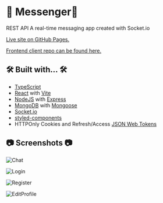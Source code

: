 # 💬 Messenger💬

REST API 
A real-time messaging app created with Socket.io

[Live site on GitHub Pages.](https://hwhuang27.github.io/messenger-client/)

[Frontend client repo can be found here.](https://github.com/hwhuang27/messenger-client)

## 🛠️ Built with... 🛠️

- [TypeScript](https://www.typescriptlang.org/)
- [React](https://react.dev/) with [Vite](https://vitejs.dev/)
- [NodeJS](https://nodejs.org/en) with [Express](https://expressjs.com/)
- [MongoDB](https://www.mongodb.com/) with [Mongoose](https://mongoosejs.com/docs/)
- [Socket.io](https://socket.io/)
- [styled-components](https://styled-components.com/)
- HTTPOnly Cookies and Refresh/Access [JSON Web Tokens](https://jwt.io/)

## 📷 Screenshots 📷

![Chat](https://raw.githubusercontent.com/hwhuang27/messenger-client/main/public/screenshots/chat.png)

![Login](https://raw.githubusercontent.com/hwhuang27/messenger-client/main/public/screenshots/login.png)

![Register](https://raw.githubusercontent.com/hwhuang27/messenger-client/main/public/screenshots/register.png)

![EditProfile](https://raw.githubusercontent.com/hwhuang27/messenger-client/main/public/screenshots/profile.png)